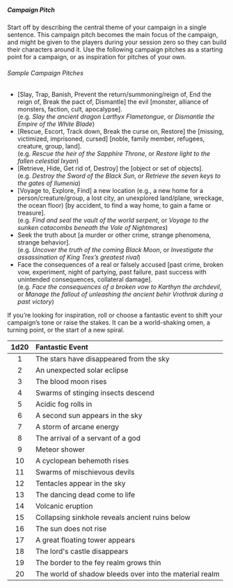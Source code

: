 ##### Campaign Pitch

Start off by describing the central theme of your campaign in a single sentence.
This campaign pitch becomes the main focus of the campaign, and might be given to the players during your session zero so they can build their characters around it.
Use the following campaign pitches as a starting point for a campaign, or as inspiration for pitches of your own.

###### Sample Campaign Pitches
<!-- spell-checker:words Flametongue Ilumenia Ixyan Karthyn Larthyx Vrothrak -->

- [Slay, Trap, Banish, Prevent the return/summoning/reign of, End the reign of, Break the pact of, Dismantle] the evil [monster, alliance of monsters, faction, cult, apocalypse]. \
  (e.g. _Slay the ancient dragon Larthyx Flametongue_, or _Dismantle the Empire of the White Blade_)
- [Rescue, Escort, Track down, Break the curse on, Restore] the [missing, victimized, imprisoned, cursed] [noble, family member, refugees, creature, group, land]. \
  (e.g. _Rescue the heir of the Sapphire Throne_, or _Restore light to the fallen celestial Ixyan_)
- [Retrieve, Hide, Get rid of, Destroy] the [object or set of objects]. \
  (e.g. _Destroy the Sword of the Black Sun_, or _Retrieve the seven keys to the gates of Ilumenia_)
- [Voyage to, Explore, Find] a new location (e.g., a new home for a person/creature/group, a lost city, an unexplored land/plane, wreckage, the ocean floor) [by accident, to find a way home, to gain a fame or treasure]. \
  (e.g. _Find and seal the vault of the world serpent_, or _Voyage to the sunken catacombs beneath the Vale of Nightmares_)
- Seek the truth about [a murder or other crime, strange phenomena, strange behavior]. \
  (e.g. _Uncover the truth of the coming Black Moon_, or _Investigate the assassination of King Trex’s greatest rival_)
- Face the consequences of a real or falsely accused [past crime, broken vow, experiment, night of partying, past failure, past success with unintended consequences, collateral damage]. \
  (e.g. _Face the consequences of a broken vow to Karthyn the archdevil_, or _Manage the fallout of unleashing the ancient <span class="monster monster-Behir_behir">behir</span> Vrothrak during a past victory_)

If you’re looking for inspiration, roll or choose a fantastic event to shift your campaign’s tone or raise the stakes.
It can be a world-shaking omen, a turning point, or the start of a new spiral.

| 1d20 | Fantastic Event                                         |
|:----:|:--------------------------------------------------------|
|   1  | The stars have disappeared from the sky                 |
|   2  | An unexpected solar eclipse                             |
|   3  | The blood moon rises                                    |
|   4  | Swarms of stinging insects descend                      |
|   5  | Acidic fog rolls in                                     |
|   6  | A second sun appears in the sky                         |
|   7  | A storm of arcane energy                                |
|   8  | The arrival of a servant of a god                       |
|   9  | Meteor shower                                           |
|  10  | A cyclopean behemoth rises                              |
|  11  | Swarms of mischievous devils                            |
|  12  | Tentacles appear in the sky                             |
|  13  | The dancing dead come to life                           |
|  14  | Volcanic eruption                                       |
|  15  | Collapsing sinkhole reveals ancient ruins below         |
|  16  | The sun does not rise                                   |
|  17  | A great floating tower appears                          |
|  18  | The lord's castle disappears                            |
|  19  | The border to the fey realm grows thin                  |
|  20  | The world of shadow bleeds over into the material realm |
